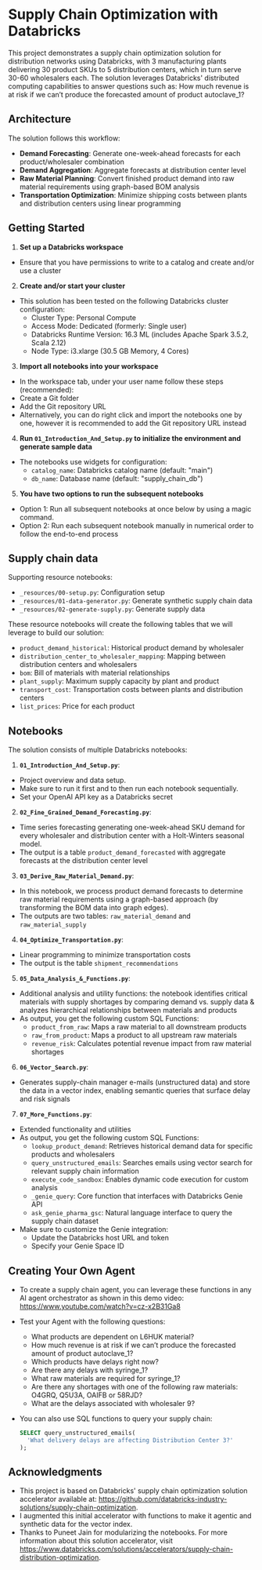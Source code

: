 # Supply Chain Optimization with Databricks

This project demonstrates a supply chain optimization solution for distribution networks using Databricks, with 3 manufacturing plants delivering 30 product SKUs to 5 distribution centers, which in turn serve 30-60 wholesalers each. The solution leverages Databricks' distributed computing capabilities to answer questions such as: How much revenue is at risk if we can’t produce the forecasted amount of product autoclave_1?

## Architecture

The solution follows this workflow:
- **Demand Forecasting**: Generate one-week-ahead forecasts for each product/wholesaler combination
- **Demand Aggregation**: Aggregate forecasts at distribution center level
- **Raw Material Planning**: Convert finished product demand into raw material requirements using graph-based BOM analysis
- **Transportation Optimization**: Minimize shipping costs between plants and distribution centers using linear programming

## Getting Started

1. **Set up a Databricks workspace**
- Ensure that you have permissions to write to a catalog and create and/or use a cluster 
2. **Create and/or start your cluster** 
- This solution has been tested on the following Databricks cluster configuration:
  - Cluster Type: Personal Compute
  - Access Mode: Dedicated (formerly: Single user)
  - Databricks Runtime Version: 16.3 ML (includes Apache Spark 3.5.2, Scala 2.12)
  - Node Type: i3.xlarge (30.5 GB Memory, 4 Cores)
3. **Import all notebooks into your workspace**
- In the workspace tab, under your user name follow these steps (recommended): 
- Create a Git folder
- Add the Git repository URL
- Alternatively, you can do right click and import the notebooks one by one, however it is recommended to add the Git repository URL instead
4. **Run `01_Introduction_And_Setup.py` to initialize the environment and generate sample data**
- The notebooks use widgets for configuration:
  - `catalog_name`: Databricks catalog name (default: "main")
  - `db_name`: Database name (default: "supply_chain_db")
5. **You have two options to run the subsequent notebooks**
- Option 1: Run all subsequent notebooks at once below by using a magic command.
- Option 2: Run each subsequent notebook manually in numerical order to follow the end-to-end process


## Supply chain data

Supporting resource notebooks:
- `_resources/00-setup.py`: Configuration setup
- `_resources/01-data-generator.py`: Generate synthetic supply chain data
- `_resources/02-generate-supply.py`: Generate supply data

These resource notebooks will create the following tables that we will leverage to build our solution:
- `product_demand_historical`: Historical product demand by wholesaler
- `distribution_center_to_wholesaler_mapping`: Mapping between distribution centers and wholesalers
- `bom`: Bill of materials with material relationships
- `plant_supply`: Maximum supply capacity by plant and product
- `transport_cost`: Transportation costs between plants and distribution centers
- `list_prices`: Price for each product 


## Notebooks

The solution consists of multiple Databricks notebooks:

1. **`01_Introduction_And_Setup.py`**: 
- Project overview and data setup. 
- Make sure to run it first and to then run each notebook sequentially.
- Set your OpenAI API key as a Databricks secret 
2. **`02_Fine_Grained_Demand_Forecasting.py`**: 
- Time series forecasting generating one-week-ahead SKU demand for every wholesaler and distribution center with a Holt-Winters seasonal model. 
- The output is a table `product_demand_forecasted` with aggregate forecasts at the distribution center level 
3. **`03_Derive_Raw_Material_Demand.py`**: 
- In this notebook, we process product demand forecasts to determine raw material requirements using a graph-based approach (by transforming the BOM data into graph edges). 
- The outputs are two tables: `raw_material_demand` and `raw_material_supply`
4. **`04_Optimize_Transportation.py`**: 
- Linear programming to minimize transportation costs
- The output is the table `shipment_recommendations` 
5. **`05_Data_Analysis_&_Functions.py`**: 
- Additional analysis and utility functions: the notebook identifies critical materials with supply shortages by comparing demand vs. supply data & analyzes hierarchical relationships between materials and products
- As output, you get the following custom SQL Functions:
  - `product_from_raw`: Maps a raw material to all downstream products
  - `raw_from_product`: Maps a product to all upstream raw materials
  - `revenue_risk`: Calculates potential revenue impact from raw material shortages
6. **`06_Vector_Search.py`**: 
- Generates supply-chain manager e-mails (unstructured data) and store the data in a vector index, enabling semantic queries that surface delay and risk signals 
7. **`07_More_Functions.py`**: 
- Extended functionality and utilities
- As output, you get the following custom SQL Functions: 
  - `lookup_product_demand`: Retrieves historical demand data for specific products and wholesalers
  - `query_unstructured_emails`: Searches emails using vector search for relevant supply chain information
  - `execute_code_sandbox`: Enables dynamic code execution for custom analysis
  - `_genie_query`: Core function that interfaces with Databricks Genie API
  - `ask_genie_pharma_gsc`: Natural language interface to query the supply chain dataset
- Make sure to customize the Genie integration:
   - Update the Databricks host URL and token
   - Specify your Genie Space ID
  

## Creating Your Own Agent

- To create a supply chain agent, you can leverage these functions in any AI agent orchestrator as shown in this demo video: https://www.youtube.com/watch?v=cz-x2B31Ga8
- Test your Agent with the following questions: 
  - What products are dependent on L6HUK material?
  - How much revenue is at risk if we can’t produce the forecasted amount of product autoclave_1?
  - Which products have delays right now?
  - Are there any delays with syringe_1? 
  - What raw materials are required for syringe_1?
  - Are there any shortages with one of the following raw materials: O4GRQ, Q5U3A, OAIFB or 58RJD?
  - What are the delays associated with wholesaler 9?


- You can also use SQL functions to query your supply chain: 
   ```sql
   SELECT query_unstructured_emails(
     'What delivery delays are affecting Distribution Center 3?'
   );
   ```

## Acknowledgments

- This project is based on Databricks' supply chain optimization solution accelerator available at: https://github.com/databricks-industry-solutions/supply-chain-optimization. 
- I augmented this initial accelerator with functions to make it agentic and synthetic data for the vector index. 
- Thanks to Puneet Jain for modularizing the notebooks. For more information about this solution accelerator, visit https://www.databricks.com/solutions/accelerators/supply-chain-distribution-optimization.
